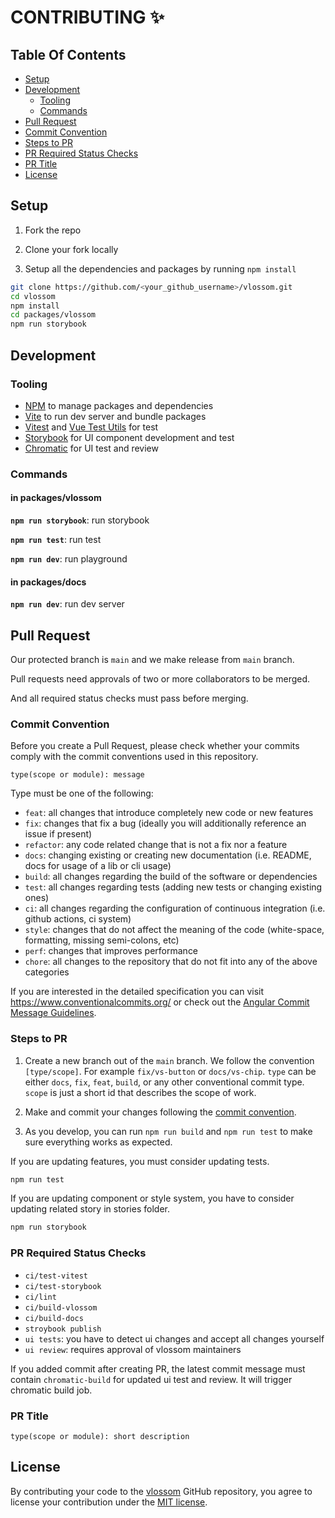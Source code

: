 # CONTRIBUTING ✨

## Table Of Contents

-   [Setup](#setup)
-   [Development](#development)
    -   [Tooling](#tooling)
    -   [Commands](#commands)
-   [Pull Request](#pull-request)
-   [Commit Convention](#commit-convention)
-   [Steps to PR](#steps-to-pr)
-   [PR Required Status Checks](#pr-required-status-checks)
-   [PR Title](#pr-title)
-   [License](#license)

## Setup

1. Fork the repo

2. Clone your fork locally

3. Setup all the dependencies and packages by running `npm install`

```sh
git clone https://github.com/<your_github_username>/vlossom.git
cd vlossom
npm install
cd packages/vlossom
npm run storybook
```

## Development

### Tooling

-   [NPM](https://www.npmjs.com/) to manage packages and dependencies
-   [Vite](https://vitejs.dev/) to run dev server and bundle packages
-   [Vitest](https://vitest.dev/) and [Vue Test Utils](https://test-utils.vuejs.org/) for test
-   [Storybook](https://storybook.js.org/) for UI component development and test
-   [Chromatic](https://www.chromatic.com/) for UI test and review

### Commands

#### in packages/vlossom

**`npm run storybook`**: run storybook

**`npm run test`**: run test

**`npm run dev`**: run playground

#### in packages/docs

**`npm run dev`**: run dev server

## Pull Request

Our protected branch is `main` and we make release from `main` branch.

Pull requests need approvals of two or more collaborators to be merged.

And all required status checks must pass before merging.

### Commit Convention

Before you create a Pull Request, please check whether your commits comply with
the commit conventions used in this repository.

`type(scope or module): message`

Type must be one of the following:

-   `feat`: all changes that introduce completely new code or new features
-   `fix`: changes that fix a bug (ideally you will additionally reference an issue if present)
-   `refactor`: any code related change that is not a fix nor a feature
-   `docs`: changing existing or creating new documentation (i.e. README, docs for usage of a lib or cli usage)
-   `build`: all changes regarding the build of the software or dependencies
-   `test`: all changes regarding tests (adding new tests or changing existing ones)
-   `ci`: all changes regarding the configuration of continuous integration (i.e. github actions, ci system)
-   `style`: changes that do not affect the meaning of the code (white-space, formatting, missing semi-colons, etc)
-   `perf`: changes that improves performance
-   `chore`: all changes to the repository that do not fit into any of the above categories

If you are interested in the detailed specification you can visit
https://www.conventionalcommits.org/ or check out the
[Angular Commit Message Guidelines](https://github.com/angular/angular/blob/22b96b9/CONTRIBUTING.md#-commit-message-guidelines).

### Steps to PR

1. Create a new branch out of the `main` branch. We follow the convention
   `[type/scope]`. For example `fix/vs-button` or `docs/vs-chip`. `type`
   can be either `docs`, `fix`, `feat`, `build`, or any other conventional
   commit type. `scope` is just a short id that describes the scope of work.

2. Make and commit your changes following the
   [commit convention](https://github.com/pubg/vlossom/blob/main/CONTRIBUTING.md#commit-convention).

3. As you develop, you can run `npm run build` and `npm run test` to make sure everything works as expected.

If you are updating features, you must consider updating tests.

```sh
npm run test
```

If you are updating component or style system, you have to consider updating related story in stories folder.

```sh
npm run storybook
```

### PR Required Status Checks

-   `ci/test-vitest`
-   `ci/test-storybook`
-   `ci/lint`
-   `ci/build-vlossom`
-   `ci/build-docs`
-   `stroybook publish`
-   `ui tests`: you have to detect ui changes and accept all changes yourself
-   `ui review`: requires approval of vlossom maintainers

If you added commit after creating PR, the latest commit message must contain `chromatic-build` for updated ui test and review.
It will trigger chromatic build job.

### PR Title

`type(scope or module): short description`

## License

By contributing your code to the [vlossom](https://github.com/pubg/vlossom) GitHub repository,
you agree to license your contribution under the [MIT license](/LICENSE).
